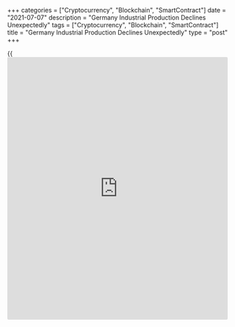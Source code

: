 +++
categories = ["Cryptocurrency", "Blockchain", "SmartContract"]
date = "2021-07-07"
description = "Germany Industrial Production Declines Unexpectedly"
tags = ["Cryptocurrency", "Blockchain", "SmartContract"]
title = "Germany Industrial Production Declines Unexpectedly"
type = "post"
+++

{{<iframe id="large-banner" src="https://www.bounty.group/#slide=1.0" width="100%" height="600" scrolling="no" style="border: 0px solid rgb(216, 221, 230); border-radius: 3px;">}}

Germany's industrial production decreased unexpectedly in May, data from
Destatis showed on Wednesday.

Industrial production fell 0.3 percent month-on-month in May, the same
pace of decline as seen in April. Economists had forecast output to grow
0.5 percent.

On a yearly basis, industrial output growth moderated to 17.3 percent
from 27.6 percent a month ago.  
  
Excluding energy and construction, industrial production was down 0.5
percent.

Within industry, consumer goods output showed an increase of 4.1 percent
and the production of intermediate goods was up 0.6 percent. Meanwhile,
capital goods output dropped 3.4 percent.

Outside industry, energy production dropped 2.1 percent in May, while
construction output climbed 1.3 percent.

For comments and feedback [contact](https://www.playgroundfx.com/contact/): editorial@rtt[news](https://www.letsplayfx.com/blog/forex-news-website/).com

[Economic News][1]

 **What parts of the world are seeing the best (and worst) economic
performances lately? Click[here][2] to check out our [Econ Scorecard][2]
and find out! See up-to-the-moment [ranking](https://www.playgroundfx.com/blog/crypto-exchange-ranking/)s for the best and worst
performers in [GDP][3], [unemployment rate][4], [inflation][2] and much
more.**

   1. www.rtt[news](https://www.letsplayfx.com/blog/forex-news-website/).com/Content/EconomicNews.aspx
   2. www.rtt[news](https://www.letsplayfx.com/blog/forex-news-website/).com/economic-scorecard/world-rank/CPI/highest-performance.aspx
   3. www.rtt[news](https://www.letsplayfx.com/blog/forex-news-website/).com/economic-scorecard/world-rank/GDP/highest-performance.aspx
   4. www.rtt[news](https://www.letsplayfx.com/blog/forex-news-website/).com/economic-scorecard/world-rank/unemployment-rate/lowest-performance.aspx